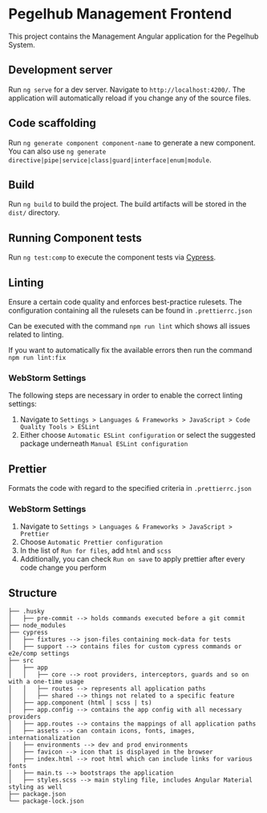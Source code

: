 # Pegelhub Management Frontend

This project contains the Management Angular application for the Pegelhub System.

## Development server

Run `ng serve` for a dev server. Navigate to `http://localhost:4200/`. The application will automatically reload if you change any of the source files.

## Code scaffolding

Run `ng generate component component-name` to generate a new component. You can also use `ng generate directive|pipe|service|class|guard|interface|enum|module`.

## Build

Run `ng build` to build the project. The build artifacts will be stored in the `dist/` directory.

## Running Component tests

Run `ng test:comp` to execute the component tests via [Cypress](https://docs.cypress.io).

## Linting

Ensure a certain code quality and enforces best-practice rulesets.
The configuration containing all the rulesets can be found in `.prettierrc.json`

Can be executed with the command `npm run lint` which shows all issues related to linting.

If you want to automatically fix the available errors then run the command `npm run lint:fix`

### WebStorm Settings

The following steps are necessary in order to enable the correct linting settings:

1. Navigate to `Settings > Languages & Frameworks > JavaScript > Code Quality Tools > ESLint`
2. Either choose `Automatic ESLint configuration` or select the suggested package underneath `Manual ESLint configuration`

## Prettier

Formats the code with regard to the specified criteria in `.prettierrc.json`

### WebStorm Settings

1. Navigate to `Settings > Languages & Frameworks > JavaScript > Prettier`
2. Choose `Automatic Prettier configuration`
3. In the list of `Run for files`, add `html` and `scss`
4. Additionally, you can check `Run on save` to apply prettier after every code change you perform

## Structure

```
├── .husky
│   ├── pre-commit --> holds commands executed before a git commit
├── node_modules
├── cypress
│   ├── fixtures --> json-files containing mock-data for tests
│   ├── support --> contains files for custom cypress commands or e2e/comp settings
├── src
│   ├── app
│   │   ├── core --> root providers, interceptors, guards and so on with a one-time usage
│   │   ├── routes --> represents all application paths
│   │   ├── shared --> things not related to a specific feature
│   ├── app.component (html | scss | ts)
│   ├── app.config --> contains the app config with all necessary providers
│   ├── app.routes --> contains the mappings of all application paths
│   ├── assets --> can contain icons, fonts, images, internationalization
│   ├── environments --> dev and prod environments
│   ├── favicon --> icon that is displayed in the browser
│   ├── index.html --> root html which can include links for various fonts
│   ├── main.ts --> bootstraps the application
│   ├── styles.scss --> main styling file, includes Angular Material styling as well
├── package.json
└── package-lock.json
```
